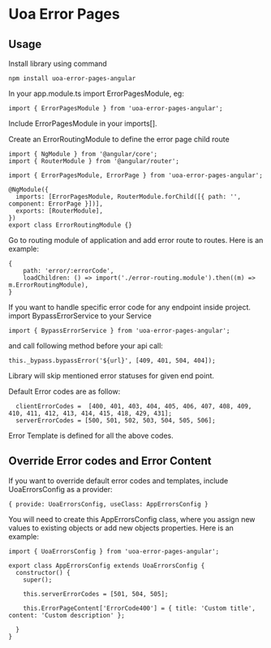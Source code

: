 # Uoa Error Pages

## Usage

Install library using command

```
npm install uoa-error-pages-angular
```

In your app.module.ts import ErrorPagesModule, eg:

`import { ErrorPagesModule } from 'uoa-error-pages-angular';`

Include ErrorPagesModule in your imports[].

Create an ErrorRoutingModule to define the error page child route

```
import { NgModule } from '@angular/core';
import { RouterModule } from '@angular/router';

import { ErrorPagesModule, ErrorPage } from 'uoa-error-pages-angular';

@NgModule({
  imports: [ErrorPagesModule, RouterModule.forChild([{ path: '', component: ErrorPage }])],
  exports: [RouterModule],
})
export class ErrorRoutingModule {}
```

Go to routing module of application and add error route to routes. Here is an example:

```
{
    path: 'error/:errorCode',
    loadChildren: () => import('./error-routing.module').then((m) => m.ErrorRoutingModule),
}
```

If you want to handle specific error code for any endpoint inside project. import BypassErrorService to your Service

`import { BypassErrorService } from 'uoa-error-pages-angular';`

and call following method before your api call:

`this._bypass.bypassError('${url}', [409, 401, 504, 404]);`

Library will skip mentioned error statuses for given end point.

Default Error codes are as follow:

```
  clientErrorCodes =  [400, 401, 403, 404, 405, 406, 407, 408, 409, 410, 411, 412, 413, 414, 415, 418, 429, 431];
  serverErrorCodes = [500, 501, 502, 503, 504, 505, 506];
```

Error Template is defined for all the above codes.

## Override Error codes and Error Content

If you want to override default error codes and templates, include UoaErrorsConfig as a provider:

`{ provide: UoaErrorsConfig, useClass: AppErrorsConfig }`

You will need to create this AppErrorsConfig class, where you assign new values to existing objects or add new objects properties. Here is an example:

```
import { UoaErrorsConfig } from 'uoa-error-pages-angular';

export class AppErrorsConfig extends UoaErrorsConfig {
  constructor() {
    super();

    this.serverErrorCodes = [501, 504, 505];

    this.ErrorPageContent['ErrorCode400'] = { title: 'Custom title', content: 'Custom description' };

  }
}

```
